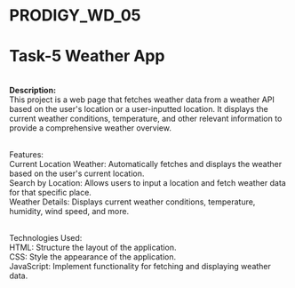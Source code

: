 # PRODIGY_WD_05

# Task-5 Weather App
<br>
<b>Description:</b>
<br>
This project is a web page that fetches weather data from a weather API based on the user's location or a user-inputted location. It displays the current weather conditions, temperature, and other relevant information to provide a comprehensive weather overview.
<br>
<br>

Features:
<br>
Current Location Weather: Automatically fetches and displays the weather based on the user's current location.
<br>
Search by Location: Allows users to input a location and fetch weather data for that specific place.
<br>
Weather Details: Displays current weather conditions, temperature, humidity, wind speed, and more.
<br>
<br>

Technologies Used:
<br>
HTML: Structure the layout of the application.
<br>
CSS: Style the appearance of the application.
<br>
JavaScript: Implement functionality for fetching and displaying weather data.

